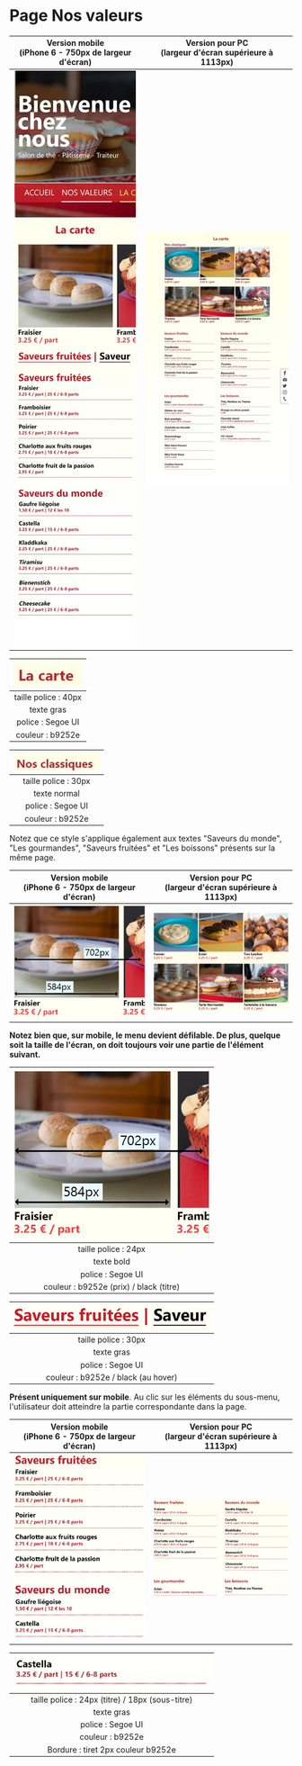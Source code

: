 # Page Nos valeurs

| Version mobile <br />(iPhone 6 - 750px de largeur d'écran) | Version pour PC <br />(largeur d'écran supérieure à 1113px) |
| :--------------------------------------------------------: | :---------------------------------------------------------: |
|        ![](./_sources/images/mini/mobile-carte.jpg)        |          ![](./_sources/images/mini/pc-carte.jpg)           |

| ![](./_sources/images/mise-en-page/la-carte-titre.jpg) |
| :----------------------------------------------------: |
|                  taille police : 40px                  |
|                       texte gras                       |
|                   police : Segoe UI                    |
|                    couleur : b9252e                    |

| ![](./_sources/images/mise-en-page/nos-classiques.jpg) |
| :----------------------------------------------------: |
|                  taille police : 30px                  |
|                      texte normal                      |
|                   police : Segoe UI                    |
|                    couleur : b9252e                    |

Notez que ce style s'applique également aux textes "Saveurs du monde", "Les gourmandes", "Saveurs fruitées" et "Les boissons" présents sur la même page.

|   Version mobile <br />(iPhone 6 - 750px de largeur d'écran)   | Version pour PC <br />(largeur d'écran supérieure à 1113px) |
| :------------------------------------------------------------: | :---------------------------------------------------------: |
| ![](./_sources/images/mise-en-page/mobile-menu-classiques.jpg) | ![](./_sources/images/mise-en-page/pc-menu-classiques.jpg)  |

**Notez bien que, sur mobile, le menu devient défilable. De plus, quelque soit la taille de l'écran, on doit toujours voir une partie de l'élément suivant.**

| ![](./_sources/images/mise-en-page/mobile-menu-classiques.jpg) |
| :------------------------------------------------------------: |
|                      taille police : 24px                      |
|                           texte bold                           |
|                       police : Segoe UI                        |
|            couleur : b9252e (prix) / black (titre)             |

| ![](./_sources/images/mise-en-page/sub-menu-menu.jpg) |
| :---------------------------------------------------: |
|                 taille police : 30px                  |
|                      texte gras                       |
|                   police : Segoe UI                   |
|          couleur : b9252e / black (au hover)          |

**Présent uniquement sur mobile**. Au clic sur les éléments du sous-menu, l'utilisateur doit atteindre la partie correspondante dans la page.

| Version mobile <br />(iPhone 6 - 750px de largeur d'écran) | Version pour PC <br />(largeur d'écran supérieure à 1113px) |
| :--------------------------------------------------------: | :---------------------------------------------------------: |
|    ![](./_sources/images/mise-en-page/mobile-menu.jpg)     |       ![](./_sources/images/mise-en-page/pc-menu.jpg)       |

| ![](./_sources/images/mise-en-page/element-menu.jpg) |
| :--------------------------------------------------: |
|   taille police : 24px (titre) / 18px (sous-titre)   |
|                      texte gras                      |
|                  police : Segoe UI                   |
|                   couleur : b9252e                   |
|          Bordure : tiret 2px couleur b9252e          |

